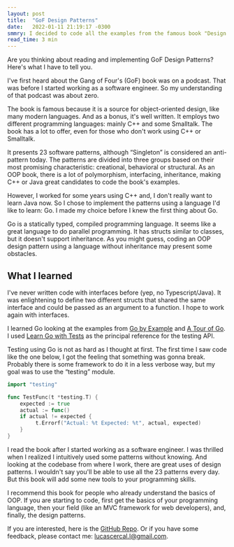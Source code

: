 ```yaml
---
layout: post
title:  "GoF Design Patterns"
date:   2022-01-11 21:19:17 -0300
smmry: I decided to code all the examples from the famous book "Design patterns elements of reusable object-oriented software" using go.
read_time: 3 min
---
```


Are you thinking about reading and implementing GoF Design Patterns? Here's what I have to tell you.

I've first heard about the Gang of Four's (GoF) book was on a podcast. That was before I started working as a software engineer. So my understanding of that podcast was about zero.

The book is famous because it is a source for object-oriented design, like many modern languages. And as a bonus, it's well written. It employs two different programming languages: mainly C++ and some Smalltalk. The book has a lot to offer, even for those who don't work using C++ or Smalltalk.

It presents 23 software patterns, although “Singleton” is considered an anti-pattern today. The patterns are divided into three groups based on their most promising characteristic: creational, behavioral or structural. As an OOP book, there is a lot of polymorphism, interfacing, inheritance, making C++ or Java great candidates to code the book's examples.

However, I worked for some years using C++ and, I don't really want to learn Java now. So I chose to implement the patterns using a language I'd like to learn: Go. I made my choice before I knew the first thing about Go.

Go is a statically typed, compiled programming language. It seems like a great language to do parallel programming. It has structs similar to classes, but it doesn't support inheritance. As you might guess, coding an OOP design pattern using a language without inheritance may present some obstacles.

## What I learned

I've never written code with interfaces before (yep, no Typescript/Java). It was enlightening to define two different structs that shared the same interface and could be passed as an argument to a function. I hope to work again with interfaces.

I learned Go looking at the examples from [Go by Example](https://gobyexample.com/) and [A Tour of Go](https://go.dev/tour/welcome/1). I used [Learn Go with Tests](https://github.com/quii/learn-go-with-tests) as the principal reference for the testing API.

Testing using Go is not as hard as I thought at first. The first time I saw code like the one below, I got the feeling that something was gonna break. Probably there is some framework to do it in a less verbose way, but my goal was to use the “testing” module.

```go
import "testing"

func TestFunc(t *testing.T) { 
	expected := true
	actual := func()
	if actual != expected {
		 t.Errorf("Actual: %t Expected: %t", actual, expected)
	}
}
```

I read the book after I started working as a software engineer. I was thrilled when I realized I intuitively used some patterns without knowing. And looking at the codebase from where I work, there are great uses of design patterns. I wouldn't say you'll be able to use all the 23 patterns every day. But this book will add some new tools to your programming skills.


I recommend this book for people who already understand the basics of OOP. If you are starting to code, first get the basics of your programming language, then your field (like an MVC framework for web developers), and, finally, the design patterns.


If you are interested, here is the [GitHub Repo](https://github.com/lucaslazzaris/design_patters_go). Or if you have some feedback, please contact me: <a href="mailto:lucascercal.l@gmail.com">lucascercal.l@gmail.com</a>.
